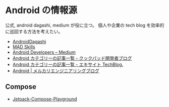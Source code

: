 # Android の情報源

公式, android dagashi, medium が役に立つ。
個人や企業の tech blog を効率的に巡回する方法を考えたい。

- [AndroidDagashi](https://androiddagashi.github.io/)
- [MAD Skills](https://developer.android.com/series/mad-skills)
- [Android Developers – Medium](https://medium.com/androiddevelopers)
- [Android カテゴリーの記事一覧 \- クックパッド開発者ブログ](https://techlife.cookpad.com/archive/category/Android)
- [Android カテゴリーの記事一覧 \- エキサイト TechBlog\.](https://tech.excite.co.jp/archive/category/Android)
- [Android \| メルカリエンジニアリングブログ](https://engineering.mercari.com/blog/tag/android/)

## Compose

- [Jetpack-Compose-Playground](https://github.com/Foso/Jetpack-Compose-Playground/)
